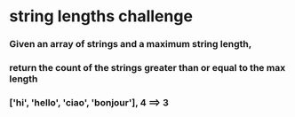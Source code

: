 # string lengths challenge

### Given an array of strings and a maximum string length,

### return the count of the strings greater than or equal to the max length

### ['hi', 'hello', 'ciao', 'bonjour'], 4 ==> 3
